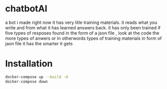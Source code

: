 # chatbotAI
a bot i made right now it has very litle training materials. it reads what you write and from what it has learned answers back. it has only been trained if five types of resposes found in the form of a json file , look at the code
the more types of anwers or in otherwords types of training materials in form of jaon file it has the smarter it gets

# Installation
```bash
docker-compose up --build -d
docker-compose down
```